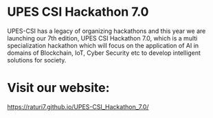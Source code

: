 # UPES CSI Hackathon 7.0
<p>
  UPES-CSI has a legacy of organizing hackathons and this year we are launching our 7th edition, UPES CSI Hackathon 7.0, which is a multi specialization hackathon which will focus on the application of AI in domains of Blockchain, IoT, Cyber Security etc to develop intelligent solutions for society.
</p>
<h1>Visit our website:</h1>
<a href="https://raturi7.github.io/UPES-CSI_Hackathon_7.0/">https://raturi7.github.io/UPES-CSI_Hackathon_7.0/</a>
